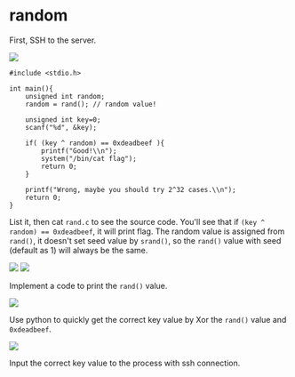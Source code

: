# **random**

First, SSH to the server.

![](https://i.imgur.com/TtsBHG7.png)
```
#include <stdio.h>

int main(){
    unsigned int random;
    random = rand(); // random value!

    unsigned int key=0;
    scanf("%d", &key);

    if( (key ^ random) == 0xdeadbeef ){
        printf("Good!\\n");
        system("/bin/cat flag");
        return 0;
    }

    printf("Wrong, maybe you should try 2^32 cases.\\n");
    return 0;
}
```
List it, then cat `rand.c` to see the source code.
You'll see that if `(key ^ random) == 0xdeadbeef`, it will print flag.
The random value is assigned from `rand()`, it doesn't set seed value by `srand()`, so the `rand()` value with seed (default as 1) will always be the same.

![](https://i.imgur.com/lh25F7H.png)
![](https://i.imgur.com/vPv748v.png)

Implement a code to print the `rand()` value.

![](https://i.imgur.com/lGYZ7n5.png)

Use python to quickly get the correct key value by Xor the `rand()` value and `0xdeadbeef`.

![](https://i.imgur.com/RhOWjgJ.png)

Input the correct key value to the process with ssh connection.

